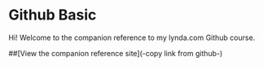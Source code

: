Github Basic
========================

Hi! Welcome to the companion reference to my lynda.com Github course. 

##[View the companion reference site](-copy link from github-)
